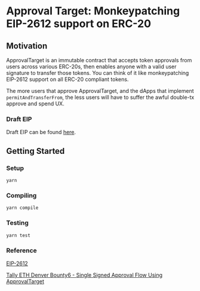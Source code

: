 # Approval Target: Monkeypatching EIP-2612 support on ERC-20

## Motivation

ApprovalTarget is an immutable contract that accepts token approvals from users across various ERC-20s, then enables anyone with a valid user signature to transfer those tokens.
You can think of it like monkeypatching EIP-2612 support on all ERC-20 compliant tokens.

The more users that approve ApprovalTarget, and the dApps that implement `permitAndTransferFrom`, the less users will have to suffer the awful double-tx approve and spend UX.

### Draft EIP
Draft EIP can be found [here](./eip-draft.md).

## Getting Started

### Setup

`yarn`

### Compiling

`yarn compile`

### Testing

`yarn test `

### Reference

[EIP-2612](https://eips.ethereum.org/EIPS/eip-2612)

[Tally ETH Denver Bounty6 - Single Signed Approval Flow Using ApprovalTarget](https://docs.tally.cash/tally/ethdenver/bounties/bounty-6-ecosystem-wins-single-signed-approval-flow-using-approvaltarget-erc-20-transactions)
